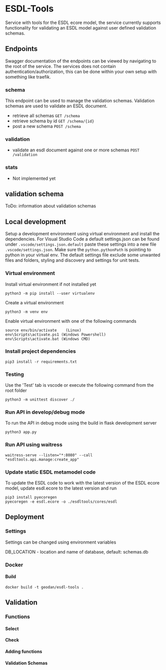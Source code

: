 # ESDL-Tools
Service with tools for the ESDL ecore model, the service currently supports functionality for validating an ESDL model against user defined validation schemas. 

## Endpoints
Swagger documentation of the endpoints can be viewed by navigating to the root of the service. The services does not contain authentication/authorization, this can be done within your own setup with something like traefik.

### schema
This endpoint can be used to manage the validation schemas. Validation schemas are used to validate an ESDL document.

- retrieve all schemas ```GET /schema```
- retrieve schema by id ```GET /schema/{id}```
- post a new schema ```POST /schema```

### validation
- validate an esdl document against one or more schemas ```POST /validation```

### stats
- Not implemented yet

## validation schema
ToDo: information about validation schemas

## Local development
Setup a development environment using virtual environment and install the dependencies. For Visual Studio Code a default settings.json can be found under ```.vscode/settings.json.default``` paste these settings into a new file ```.vscode/settings.json```. Make sure the ```python.pythonPath``` is pointing to python in your virtual env. The default settings file exclude some unwanted files and folders, styling and discovery and settings for unit tests.

### Virtual environment
Install virtual environment if not installed yet
```
python3 -m pip install --user virtualenv
```

Create a virtual environment
```
python3 -m venv env
```

Enable virtual environment with one of the following commands
```
source env/bin/activate    (Linux)
env\Scripts\activate.ps1 (Windows Powershell)
env\Scripts\activate.bat (Windows CMD)
```

### Install project dependencies
```
pip3 install -r requirements.txt
```

### Testing
Use the 'Test' tab is vscode or execute the following command from the root folder
```
python3 -m unittest discover ./
```

### Run API in develop/debug mode
To run the API in debug mode using the build in flask development server
```
python3 app.py
```

### Run API using waitress
```
waitress-serve --listen="*:8080" --call "esdltools.api.manage:create_app"
```

### Update static ESDL metamodel code
To update the ESDL code to work with the latest version of the ESDL ecore model, update esdl.ecore to the latest version and run
```
pip3 install pyecoregen
pyecoregen -e esdl.ecore -o ./esdltools/cores/esdl
```

## Deployment

### Settings
Settings can be changed using environment variables

DB_LOCATION - location and name of database, default: schemas.db

### Docker

#### Build
```
docker build -t geodan/esdl-tools .
```

## Validation

### Functions

#### Select

#### Check

#### Adding functions

#### Validation Schemas
